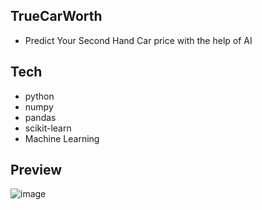## TrueCarWorth

- Predict Your Second Hand Car price with the help of AI
  
## Tech
- python
- numpy
- pandas
- scikit-learn
- Machine Learning

## Preview 

![image](https://github.com/user-attachments/assets/ed5eb7d0-2438-481a-8959-b51d3091414a)
